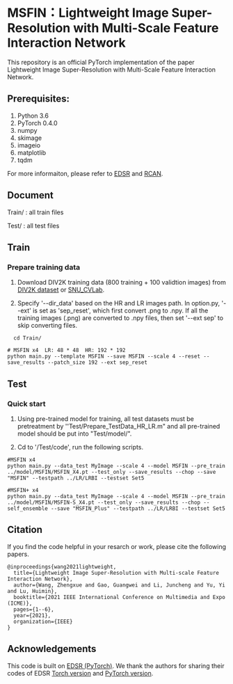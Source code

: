 # MSFIN：Lightweight Image Super-Resolution with Multi-Scale Feature Interaction Network
This repository is an official PyTorch implementation of the paper Lightweight Image Super-Resolution with Multi-Scale Feature Interaction Network.

## Prerequisites:
1. Python 3.6
2. PyTorch 0.4.0
3. numpy
4. skimage
5. imageio
6. matplotlib
7. tqdm

For more informaiton, please refer to <a href="https://github.com/thstkdgus35/EDSR-PyTorch">EDSR</a> and <a href="https://github.com/yulunzhang/RCAN">RCAN</a>.

## Document
Train/             : all train files

Test/              : all test files

## Train
### Prepare training data 

1. Download DIV2K training data (800 training + 100 validtion images) from [DIV2K dataset](https://data.vision.ee.ethz.ch/cvl/DIV2K/) or [SNU_CVLab](https://cv.snu.ac.kr/research/EDSR/DIV2K.tar).

2. Specify '--dir_data' based on the HR and LR images path. In option.py, '--ext' is set as 'sep_reset', which first convert .png to .npy. If all the training images (.png) are converted to .npy files, then set '--ext sep' to skip converting files.

```
  cd Train/
  
# MSFIN x4  LR: 48 * 48  HR: 192 * 192
python main.py --template MSFIN --save MSFIN --scale 4 --reset --save_results --patch_size 192 --ext sep_reset

```

## Test
### Quick start
1. Using pre-trained model for training, all test datasets must be pretreatment by  ''Test/Prepare_TestData_HR_LR.m" and all pre-trained model should be put into "Test/model/".

2. Cd to '/Test/code', run the following scripts.

```
#MSFIN x4
python main.py --data_test MyImage --scale 4 --model MSFIN --pre_train ../model/MSFIN/MSFIN_X4.pt --test_only --save_results --chop --save "MSFIN" --testpath ../LR/LRBI --testset Set5

#MSFIN+ x4
python main.py --data_test MyImage --scale 4 --model MSFIN --pre_train ../model/MSFIN/MSFIN-S_X4.pt --test_only --save_results --chop --self_ensemble --save "MSFIN_Plus" --testpath ../LR/LRBI --testset Set5

```

## Citation
If you find the code helpful in your resarch or work, please cite the following papers.
```
@inproceedings{wang2021lightweight,
  title={Lightweight Image Super-Resolution with Multi-scale Feature Interaction Network},
  author={Wang, Zhengxue and Gao, Guangwei and Li, Juncheng and Yu, Yi and Lu, Huimin},
  booktitle={2021 IEEE International Conference on Multimedia and Expo (ICME)},
  pages={1--6},
  year={2021},
  organization={IEEE}
}

```
## Acknowledgements
This code is built on [EDSR (PyTorch)](https://github.com/thstkdgus35/EDSR-PyTorch). We thank the authors for sharing their codes of EDSR [Torch version](https://github.com/LimBee/NTIRE2017) and [PyTorch version](https://github.com/thstkdgus35/EDSR-PyTorch).
